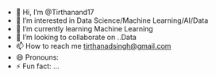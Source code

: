 - 👋 Hi, I’m @Tirthanand17
- 👀 I’m interested in Data Science/Machine Learning/AI/Data
- 🌱 I’m currently learning Machine Learning
- 💞️ I’m looking to collaborate on ..Data
- 📫 How to reach me tirthanadsingh@gmail.com
- 😄 Pronouns: 
- ⚡ Fun fact: ...

<!---
Tirthanand17/Tirthanand17 is a ✨ special ✨ repository because its `README.md` (this file) appears on your GitHub profile.
You can click the Preview link to take a look at your changes.
--->

